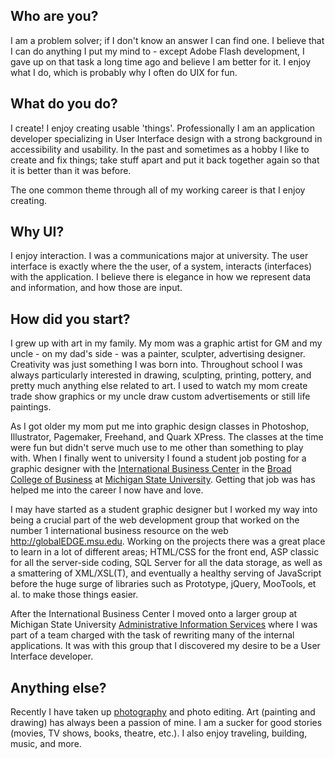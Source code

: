 ## Who are you?

I am a problem solver; if I don't know an answer I can find one. I believe that I can do anything I put my mind to - except Adobe Flash development, I gave up on that task a long time ago and believe I am better for it. I enjoy what I do, which is probably why I often do UIX for fun.


## What do you do?

I create! I enjoy creating usable 'things'. Professionally I am an application developer specializing in User Interface design with a strong background in accessibility and usability. In the past and sometimes as a hobby I like to create and fix things; take stuff apart and put it back together again so that it is better than it was before.

The one common theme through all of my working career is that I enjoy creating.


## Why UI?

I enjoy interaction. I was a communications major at university. The user interface is exactly where the the user, of a system, interacts (interfaces) with the application. I believe there is elegance in how we represent data and information, and how those are input.


## How did you start?

I grew up with art in my family. My mom was a graphic artist for GM and my uncle - on my dad's side - was a painter, sculpter, advertising designer. Creativity was just something I was born into. Throughout school I was always particularly interested in drawing, sculpting, printing, pottery, and pretty much anything else related to art. I used to watch my mom create trade show graphics or my uncle draw custom advertisements or still life paintings.

As I got older my mom put me into graphic design classes in Photoshop, Illustrator, Pagemaker, Freehand, and Quark XPress. The classes at the time were fun but didn't serve much use to me other than something to play with. When I finally went to university I found a student job posting for a graphic designer with the [International Business Center](//ibc.msu.edu) in the [Broad College of Business](//broad.msu.edu) at [Michigan State University](//msu.edu). Getting that job was has helped me into the career I now have and love.

I may have started as a student graphic designer but I worked my way into being a crucial part of the web development group that worked on the number 1 international business resource on the web http://globalEDGE.msu.edu. Working on the projects there was a great place to learn in a lot of different areas; HTML/CSS for the front end, ASP classic for all the server-side coding, SQL Server for all the data storage, as well as a smattering of XML/XSL(T), and eventually a healthy serving of JavaScript before the huge surge of libraries such as Prototype, jQuery, MooTools, et al. to make those things easier.

After the International Business Center I moved onto a larger group at Michigan State University [Administrative Information Services](//ais.msu.edu) where I was part of a team charged with the task of rewriting many of the internal applications. It was with this group that I discovered my desire to be a User Interface developer.


## Anything else?

Recently I have taken up [photography](//joshuakalis.smugmug.com) and photo editing. Art (painting and drawing) has always been a passion of mine. I am a sucker for good stories (movies, TV shows, books, theatre, etc.). I also enjoy traveling, building, music, and more.
